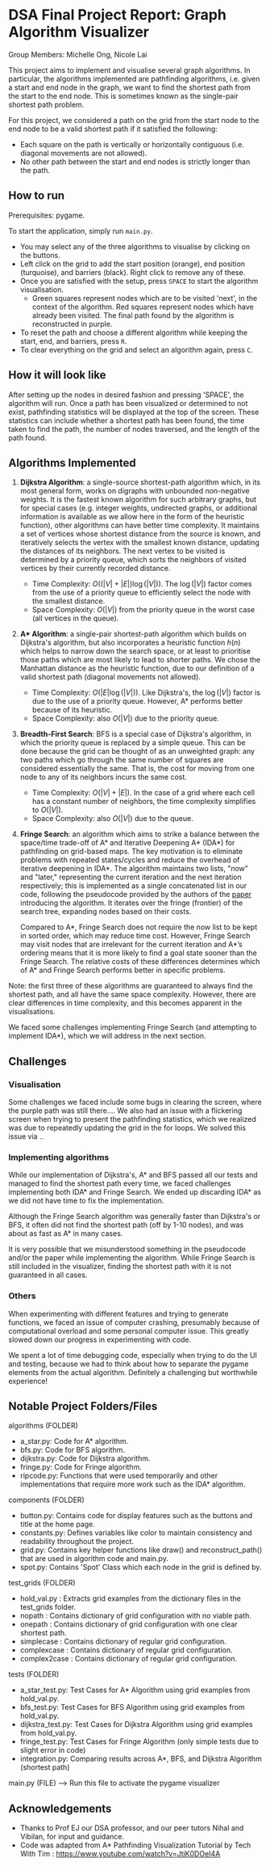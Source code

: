 # DSA Final Project Report: Graph Algorithm Visualizer
Group Members: Michelle Ong, Nicole Lai

This project aims to implement and visualise several graph algorithms.
In particular, the algorithms implemented are pathfinding algorithms, i.e. given a start and end node in the graph, we want to find the shortest path from the start to the end node.
This is sometimes known as the single-pair shortest path problem.

For this project, we considered a path on the grid from the start node to the end node to be a valid shortest path if it satisfied the following:
- Each square on the path is vertically or horizontally contiguous (i.e. diagonal movements are not allowed).
- No other path between the start and end nodes is strictly longer than the path.

## How to run
Prerequisites: pygame.

To start the application, simply run `main.py`.
- You may select any of the three algorithms to visualise by clicking on the buttons.
- Left click on the grid to add the start position (orange), end position (turquoise), and barriers (black). Right click to remove any of these.
- Once you are satisfied with the setup, press `SPACE` to start the algorithm visualisation.
  - Green squares represent nodes which are to be visited 'next', in the context of the algorithm. Red squares represent nodes which have already been visited. The final path found by the algorithm is reconstructed in purple.
- To reset the path and choose a different algorithm while keeping the start, end, and barriers, press `R`.
- To clear everything on the grid and select an algorithm again, press `C`.

## How it will look like

After setting up the nodes in desired fashion and pressing 'SPACE', the algorithm will run. Once a path has been visualized or determined to not exist, pathfinding statistics will be displayed at the top of the screen. These statistics can include whether a shortest path has been found, the time taken to find the path, the number of nodes traversed, and the length of the path found. 

## Algorithms Implemented
1. **Dijkstra Algorithm**: a single-source shortest-path algorithm which, in its most general form, works on digraphs with unbounded non-negative weights.
   It is the fastest known algorithm for such arbitrary graphs, but for special cases (e.g. integer weights, undirected graphs, or additional information is available as we allow here in the form of the heuristic function), other algorithms can have better time complexity.
   It maintains a set of vertices whose shortest distance from the source is known, and iteratively selects the vertex with the smallest known distance, updating the distances of its neighbors.
   The next vertex to be visited is determined by a priority queue, which sorts the neighbors of visited vertices by their currently recorded distance.
   - Time Complexity: $O((|V| + |E|) \log(|V|))$. The $\log(|V|)$ factor comes from the use of a priority queue to efficiently select the node with the smallest distance.
   - Space Complexity: $O(|V|)$ from the priority queue in the worst case (all vertices in the queue).

2. **A\* Algorithm**: a single-pair shortest-path algorithm which builds on Dijkstra's algorithm, but also incorporates a heuristic function $h(n)$ which helps to narrow down the search space, or at least to prioritise those paths which are most likely to lead to shorter paths. 
   We chose the Manhattan distance as the heuristic function, due to our definition of a valid shortest path (diagonal movements not allowed).
   - Time Complexity: $O(|E|\log(|V|))$. Like Dijkstra's, the $\log(|V|)$ factor is due to the use of a priority queue. However, A* performs better because of its heuristic.
   - Space Complexity: also $O(|V|)$ due to the priority queue.

3. **Breadth-First Search**: BFS is a special case of Dijkstra's algorithm, in which the priority queue is replaced by a simple queue.
   This can be done because the grid can be thought of as an unweighted graph: any two paths which go through the same number of squares are considered essentially the same.
   That is, the cost for moving from one node to any of its neighbors incurs the same cost.
   - Time Complexity: $O(|V| + |E|)$. In the case of a grid where each cell has a constant number of neighbors, the time complexity simplifies to $O(|V|)$.
   - Space Complexity: also $O(|V|)$ due to the queue.

4. **Fringe Search**: an algorithm which aims to strike a balance between the space/time trade-off of A\* and Iterative Deepening A\* (IDA\*) for pathfinding on grid-based maps. The key motivation is to eliminate problems with repeated states/cycles and reduce the overhead of iterative deepening in IDA\*.
   The algorithm maintains two lists, "now" and "later," representing the current iteration and the next iteration respectively; this is implemented as a single concatenated list in our code, following the pseudocode provided by the authors of the [paper](https://web.archive.org/web/20090219220415/http://www.cs.ualberta.ca/~games/pathfind/publications/cig2005.pdf) introducing the algorithm.
   It iterates over the fringe (frontier) of the search tree, expanding nodes based on their costs.

   Compared to A\*, Fringe Search does not require the now list to be kept in sorted order, which may reduce time cost.
   However, Fringe Search may visit nodes that are irrelevant for the current iteration and A\*’s ordering means that it is more likely to find a goal state sooner than the Fringe Search.
   The relative costs of these differences determines which of A\* and Fringe Search performs better in specific problems.

Note: the first three of these algorithms are guaranteed to always find the shortest path, and all have the same space complexity. However, there are clear differences in time complexity, and this becomes apparent in the visualisations.

We faced some challenges implementing Fringe Search (and attempting to implement IDA\*), which we will address in the next section.

## Challenges

### Visualisation
Some challenges we faced include some bugs in clearing the screen, where the purple path was still there.... 
We also had an issue with a flickering screen when trying to present the pathfinding statistics, which we realized was due to repeatedly updating the grid in the for loops. We solved this issue via ..

### Implementing algorithms
While our implementation of Dijkstra's, A\* and BFS passed all our tests and managed to find the shortest path every time, we faced challenges implementing both IDA\* and Fringe Search.
We ended up discarding IDA\* as we did not have time to fix the implementation.

Although the Fringe Search algorithm was generally faster than Dijkstra's or BFS, it often did not find the shortest path (off by 1-10 nodes), and was about as fast as A\* in many cases.

It is very possible that we misunderstood something in the pseudocode and/or the paper while implementing the algorithm. While Fringe Search is still included in the visualizer, finding the shortest path with it is not guaranteed in all cases. 

### Others
When experimenting with different features and trying to generate functions, we faced an issue of computer crashing, presumably because of computational overload and some personal computer issue. This greatly slowed down our progress in experimenting with code. 

We spent a lot of time debugging code, especially when trying to do the UI and testing, because we had to think about how to separate the pygame elements from the actual algorithm. Definitely a challenging but worthwhile experience!

## Notable Project Folders/Files

algorithms (FOLDER)
- a_star.py: Code for A* algorithm.
- bfs.py: Code for BFS algorithm.
- dijkstra.py: Code for Dijkstra algorithm.
- fringe.py: Code for Fringe algorithm.
- ripcode.py: Functions that were used temporarily and other implementations that require more work such as the IDA* algorithm.

components (FOLDER)
- button.py: Contains code for display features such as the buttons and title at the home page.
- constants.py: Defines variables like color to maintain consistency and readability throughout the project.
- grid.py: Contains key helper functions like draw() and reconstruct_path() that are used in algorithm code and main.py.
- spot.py: Contains 'Spot' Class which each node in the grid is defined by. 

test_grids (FOLDER)
- hold_val.py : Extracts grid examples from the dictionary files in the test_grids folder.
- nopath : Contains dictionary of grid configuration with no viable path.
- onepath : Contains dictionary of grid configuration with one clear shortest path.
- simplecase : Contains dictionary of regular grid configuration.
- complexcase : Contains dictionary of regular grid configuration.
- complex2case : Contains dictionary of regular grid configuration.

tests (FOLDER)
- a_star_test.py: Test Cases for A* Algorithm using grid examples from hold_val.py.
- bfs_test.py: Test Cases for BFS Algorithm using grid examples from hold_val.py.
- dijkstra_test.py: Test Cases for Dijkstra Algorithm using grid examples from hold_val.py.
- fringe_test.py: Test Cases for Fringe Algorithm (only simple tests due to slight error in code)
- integration.py: Comparing results across A*, BFS, and Dijkstra Algorithm (shortest path)


main.py (FILE) --> Run this file to activate the pygame visualizer


## Acknowledgements

- Thanks to Prof EJ our DSA professor, and our peer tutors Nihal and Vibilan, for input and guidance.
- Code was adapted from A* Pathfinding Visualization Tutorial by Tech With Tim : https://www.youtube.com/watch?v=JtiK0DOeI4A
